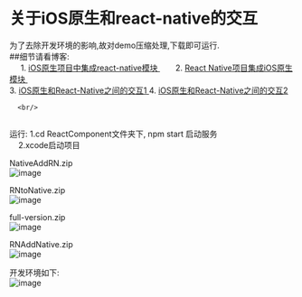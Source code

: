 # 关于iOS原生和react-native的交互 <br/>
为了去除开发环境的影响,故对demo压缩处理,下载即可运行.<br/>
##细节请看博客: <br/>
      1. [ iOS原生项目中集成react-native模块 ]( http://www.cnblogs.com/shaoting/p/6388502.html )   
      2. [ React Native项目集成iOS原生模块 ]( http://www.cnblogs.com/shaoting/p/6429845.html)   <br/>
      3. [ iOS原生和React-Native之间的交互1 ]( http://www.cnblogs.com/shaoting/p/6392390.html ) 
      4. [ iOS原生和React-Native之间的交互2 ]( http://www.cnblogs.com/shaoting/p/6491978.html ) 
      
      <br/>
##
运行: 1.cd  ReactComponent文件夹下,  npm start 启动服务 <br/>
     2.xcode启动项目     <br/>

NativeAddRN.zip  <br/>
![image](https://github.com/pheromone/IOS-native-and-React-native-interaction/blob/master/1.gif) 

RNtoNative.zip <br/>
![image](https://github.com/pheromone/IOS-native-and-React-native-interaction/blob/master/3.gif) 

full-version.zip <br/>
![image](https://github.com/pheromone/IOS-native-and-React-native-interaction/blob/master/5.gif) 

RNAddNative.zip <br/>
![image](https://github.com/pheromone/IOS-native-and-React-native-interaction/blob/master/4.gif)

开发环境如下: <br/>
![image](https://github.com/pheromone/IOS-native-and-React-native-interaction/blob/master/2.jpg) 

